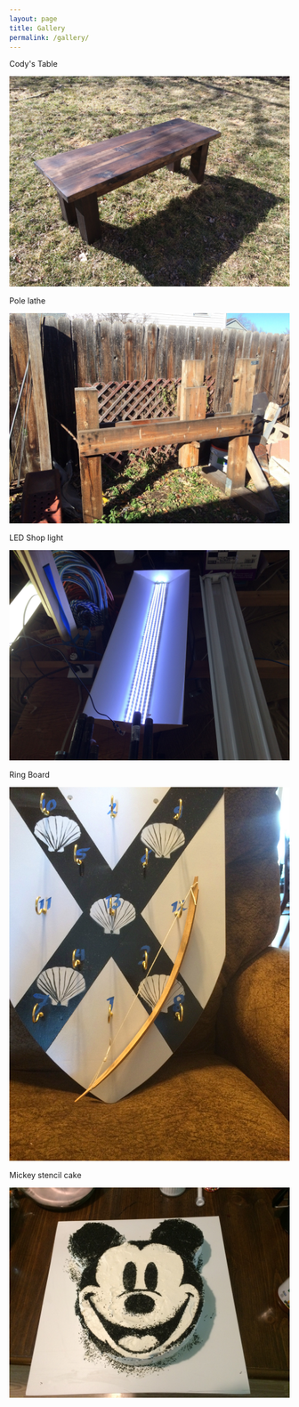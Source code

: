 ```yaml
---
layout: page
title: Gallery
permalink: /gallery/
---
```


Cody's Table


![Cody's Table](/pictures/CodyCoffeeFinal.jpg)


Pole lathe


<img src="/pictures/lathe.jpg" style="transform:rotate(0deg);">


LED Shop light


<img src="/pictures/shoplight1.jpg" style="transform:rotate(180deg);">


Ring Board


![Ring Board](/pictures/ringboard2.jpg)


Mickey stencil cake


![Mickey cake](/pictures/mickeycake180.jpg)
